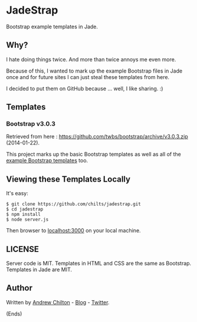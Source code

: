 # JadeStrap #

Bootstrap example templates in Jade. 

## Why? ##

I hate doing things twice. And more than twice annoys me even more.

Because of this, I wanted to mark up the example Bootstrap files in Jade once and for future sites I can just steal
these templates from here.

I decided to put them on GitHub because ... well, I like sharing. :)

## Templates ##

### Bootstrap v3.0.3 ###

Retrieved from here : https://github.com/twbs/bootstrap/archive/v3.0.3.zip (2014-01-22).

This project marks up the basic Bootstrap templates as well as all of the [example Bootstrap
templates](http://getbootstrap.com/getting-started/#examples) too.

## Viewing these Templates Locally ##

It's easy:

```
$ git clone https://github.com/chilts/jadestrap.git
$ cd jadestrap
$ npm install
$ node server.js
```

Then browser to [localhost:3000](http://localhost:3000/) on your local machine.

## LICENSE ##

Server code is MIT. Templates in HTML and CSS are the same as Bootstrap. Templates in Jade are MIT.

## Author ##

Written by [Andrew Chilton](http://chilts.org/) - [Blog](http://chilts.org/blog/) -
[Twitter](https://twitter.com/andychilton).

(Ends)
